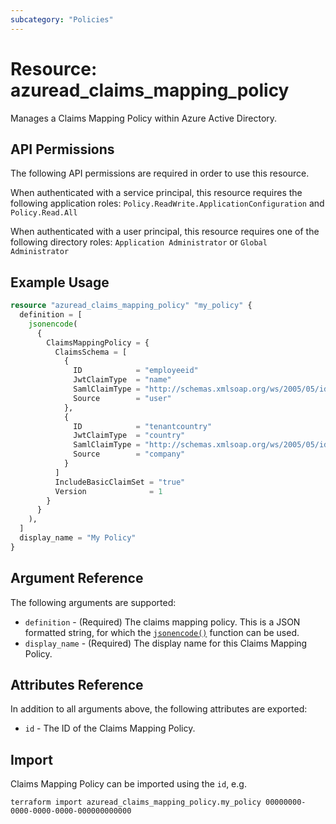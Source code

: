 ```yaml
---
subcategory: "Policies"
---
```


# Resource: azuread_claims_mapping_policy

Manages a Claims Mapping Policy within Azure Active Directory.

## API Permissions

The following API permissions are required in order to use this resource.

When authenticated with a service principal, this resource requires the following application roles: `Policy.ReadWrite.ApplicationConfiguration` and `Policy.Read.All`

When authenticated with a user principal, this resource requires one of the following directory roles: `Application Administrator` or `Global Administrator`

## Example Usage

```terraform
resource "azuread_claims_mapping_policy" "my_policy" {
  definition = [
    jsonencode(
      {
        ClaimsMappingPolicy = {
          ClaimsSchema = [
            {
              ID            = "employeeid"
              JwtClaimType  = "name"
              SamlClaimType = "http://schemas.xmlsoap.org/ws/2005/05/identity/claims/name"
              Source        = "user"
            },
            {
              ID            = "tenantcountry"
              JwtClaimType  = "country"
              SamlClaimType = "http://schemas.xmlsoap.org/ws/2005/05/identity/claims/country"
              Source        = "company"
            }
          ]
          IncludeBasicClaimSet = "true"
          Version              = 1
        }
      }
    ),
  ]
  display_name = "My Policy"
}
```

## Argument Reference

The following arguments are supported:

* `definition` - (Required) The claims mapping policy. This is a JSON formatted string, for which the [`jsonencode()`](https://www.terraform.io/language/functions/jsonencode) function can be used.
* `display_name` - (Required) The display name for this Claims Mapping Policy.

## Attributes Reference

In addition to all arguments above, the following attributes are exported:

* `id` - The ID of the Claims Mapping Policy.

## Import

Claims Mapping Policy can be imported using the `id`, e.g.

```shell
terraform import azuread_claims_mapping_policy.my_policy 00000000-0000-0000-0000-000000000000
```
